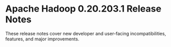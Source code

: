 # Apache Hadoop  0.20.203.1 Release Notes

These release notes cover new developer and user-facing incompatibilities, features, and major improvements.



